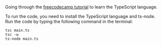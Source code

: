 Going through the [freecodecamp tutorial](https://www.youtube.com/watch?v=gp5H0Vw39yw) to learn the TypeScript language.

To run the code, you need to install the TypeScript language and ts-node. Run the code by typing the following command in the terminal:

```
tsc main.ts  
tsc -w
ts-node main.ts
```